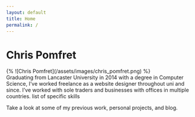 ```yaml
---
layout: default
title: Home
permalink: /
---
```


# Chris Pomfret

<div class="row">
<div class="col-md-3">
{% ![Chris Pomfret](/assets/images/chris_pomfret.png) %}
</div>
<div class="col-md-9">
Graduating from Lancaster University in 2014 with a degree in Computer Science, I’ve worked freelance as a website designer throughout uni and since. I’ve worked with sole traders and businesses with offices in multiple countries.
list of specific skills

Take a look at some of my previous work, personal projects, and blog.
</div>
</div>


